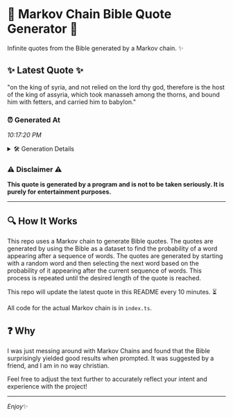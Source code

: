 # 📖 Markov Chain Bible Quote Generator 📖

Infinite quotes from the Bible generated by a Markov chain. ✨

## ✨ Latest Quote ✨
"on the king of syria, and not relied on the lord thy god, therefore is the host of the king of assyria, which took manasseh among the thorns, and bound him with fetters, and carried him to babylon."

### ⏰ Generated At
*10:17:20 PM*

<details>
    <summary>🛠️ Generation Details</summary>
    <p>
        <strong>🌱 Seed:</strong> on<br>
        <strong>🔄 Iterations:</strong> 37<br>
        <strong>📜 Context History:</strong><br>[ on ]: the<br>[ on, the ]: king<br>[ on, the, king ]: of<br>[ on, the, king, of ]: syria,<br>[ on, the, king, of, syria, ]: and<br>[ on, the, king, of, syria,, and ]: not<br>[ the, king, of, syria,, and, not ]: relied<br>[ king, of, syria,, and, not, relied ]: on<br>[ of, syria,, and, not, relied, on ]: the<br>[ syria,, and, not, relied, on, the ]: lord<br>[ and, not, relied, on, the, lord ]: thy<br>[ not, relied, on, the, lord, thy ]: god,<br>[ relied, on, the, lord, thy, god, ]: therefore<br>[ on, the, lord, thy, god,, therefore ]: is<br>[ the, lord, thy, god,, therefore, is ]: the<br>[ lord, thy, god,, therefore, is, the ]: host<br>[ thy, god,, therefore, is, the, host ]: of<br>[ god,, therefore, is, the, host, of ]: the<br>[ therefore, is, the, host, of, the ]: king<br>[ is, the, host, of, the, king ]: of<br>[ the, host, of, the, king, of ]: assyria,<br>[ host, of, the, king, of, assyria, ]: which<br>[ of, the, king, of, assyria,, which ]: took<br>[ the, king, of, assyria,, which, took ]: manasseh<br>[ king, of, assyria,, which, took, manasseh ]: among<br>[ of, assyria,, which, took, manasseh, among ]: the<br>[ assyria,, which, took, manasseh, among, the ]: thorns,<br>[ which, took, manasseh, among, the, thorns, ]: and<br>[ took, manasseh, among, the, thorns,, and ]: bound<br>[ manasseh, among, the, thorns,, and, bound ]: him<br>[ among, the, thorns,, and, bound, him ]: with<br>[ the, thorns,, and, bound, him, with ]: fetters,<br>[ thorns,, and, bound, him, with, fetters, ]: and<br>[ and, bound, him, with, fetters,, and ]: carried<br>[ bound, him, with, fetters,, and, carried ]: him<br>[ him, with, fetters,, and, carried, him ]: to<br>[ with, fetters,, and, carried, him, to ]: babylon.<br>
    </p>
</details>

### ⚠️ Disclaimer ⚠️
**This quote is generated by a program and is not to be taken seriously. It is purely for entertainment purposes.**

---

## 🔍 How It Works

This repo uses a Markov chain to generate Bible quotes. The quotes are generated by using the Bible as a dataset to find the probability of a word appearing after a sequence of words. The quotes are generated by starting with a random word and then selecting the next word based on the probability of it appearing after the current sequence of words. This process is repeated until the desired length of the quote is reached.

This repo will update the latest quote in this README every 10 minutes. ⏳

All code for the actual Markov chain is in `index.ts`.

## ❓ Why

I was just messing around with Markov Chains and found that the Bible surprisingly yielded good results when prompted. 
It was suggested by a friend, and I am in no way christian.

Feel free to adjust the text further to accurately reflect your intent and experience with the project!

---

*Enjoy*✨
